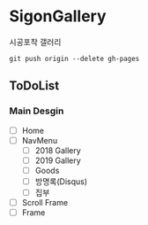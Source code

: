 # SigonGallery
시공포착 갤러리

```
git push origin --delete gh-pages
```

## ToDoList
### Main Desgin
 - [ ] Home
 - [ ] NavMenu
   - [ ] 2018 Gallery
   - [ ] 2019 Gallery
   - [ ] Goods
   - [ ] 방명록(Disqus)
   - [ ] 집부
 - [ ] Scroll Frame
 - [ ] Frame
